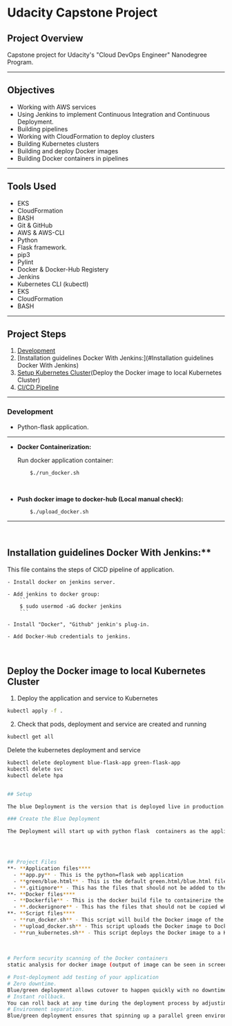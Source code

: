 # Udacity Capstone Project 


## Project Overview

Capstone project for Udacity's "Cloud DevOps Engineer" Nanodegree Program.

<hr>

## Objectives

- Working with  AWS services
- Using Jenkins to implement Continuous Integration and Continuous Deployment.
- Building pipelines
- Working with CloudFormation to deploy clusters
- Building Kubernetes clusters 
- Building and deploy Docker images
- Building Docker containers in pipelines

<hr>

## Tools Used
- EKS
- CloudFormation
- BASH
- Git & GitHub
- AWS & AWS-CLI
- Python
- Flask framework.
- pip3
- Pylint
- Docker & Docker-Hub Registery
- Jenkins
- Kubernetes CLI (kubectl)
- EKS
- CloudFormation
- BASH

<hr>

## Project Steps

1. [Development](#development)
2. [Installation guidelines Docker With Jenkins:](#Installation guidelines Docker With Jenkins)
3. [Setup Kubernetes Cluster](#setup-kubernetes-cluster)(Deploy the Docker image to local Kubernetes Cluster) 
4. [CI/CD Pipeline](#ci/cd-pipeline)

<hr>

### Development

-  Python-flask application.

<hr>

- **Docker Containerization:**

    Run docker application container:

    ```
        $./run_docker.sh
    ```

<br>

- **Push docker image to docker-hub (Local manual check):**

    ```
        $./upload_docker.sh
    ```
<hr>


<br>

##  Installation guidelines Docker With Jenkins:**



This file contains the steps of CICD pipeline of application.

    - Install docker on jenkins server.

    - Add jenkins to docker group:
        ```
        $ sudo usermod -aG docker jenkins
        ```

    - Install "Docker", "Github" jenkin's plug-in.

    - Add Docker-Hub credentials to jenkins.

<br>

## Deploy the Docker image to local Kubernetes Cluster
1. Deploy the application and service to Kubernetes
```bash
kubectl apply -f .

```

2. Check that pods, deployment and service are created and running 
```bash
kubectl get all
```

Delete the kubernetes deployment and service
```bash
kubectl delete deployment blue-flask-app green-flask-app
kubectl delete svc
kubectl delete hpa


## Setup

The blue Deployment is the version that is deployed live in production. It can be accessed externally by end users via a Service with type=LoadBalancer

### Create the Blue Deployment

The Deployment will start up with python flask  containers as the application. The Deployment has a `name` and `version` label. This is significant as the Service will use these labels to switch to the green version later.




## Project Files
**- **Application files****
  - **app.py** - This is the python=flask web application
  - **green/blue.html** - This is the default green.html/blue.html file
  - **.gitignore** - This has the files that should not be added to the git repository
**- **Docker files****
  - **Dockerfile** - This is the docker build file to containerize the app inside Docker
  - **.dockerignore** - This has the files that should not be copied when building the Docker image
**- **Script files****
  - **run_docker.sh** - This script will build the Docker image of the app and run the app inside the container
  - **upload_docker.sh** - This script uploads the Docker image to Docker hub repository
  - **run_kubernetes.sh** - This script deploys the Docker image to a Kubernetes cluster and runs the app in pods.
  
  
  
# Perform security scanning of the Docker containers
static analysis for docker image (output of image can be seen in screenshot/Vulnerablities static analysis)

# Post-deployment add testing of your application
# Zero downtime. 
Blue/green deployment allows cutover to happen quickly with no downtime.
# Instant rollback. 
You can roll back at any time during the deployment process by adjusting the load balancer to direct traffic back to the blue environment. The impact of downtime is limited to the time it takes to switch traffic to the blue environment after you detect an issue.
# Environment separation. 
Blue/green deployment ensures that spinning up a parallel green environment doesn't affect resources that support the blue environment. This separation reduces your deployment risk.

